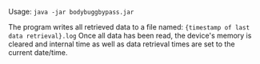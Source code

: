 Usage: `java -jar bodybuggbypass.jar`

The program writes all retrieved data to a file named: `{timestamp of last data retrieval}.log`
Once all data has been read, the device's memory is cleared and internal time as well as data retrieval times are set to the current date/time.